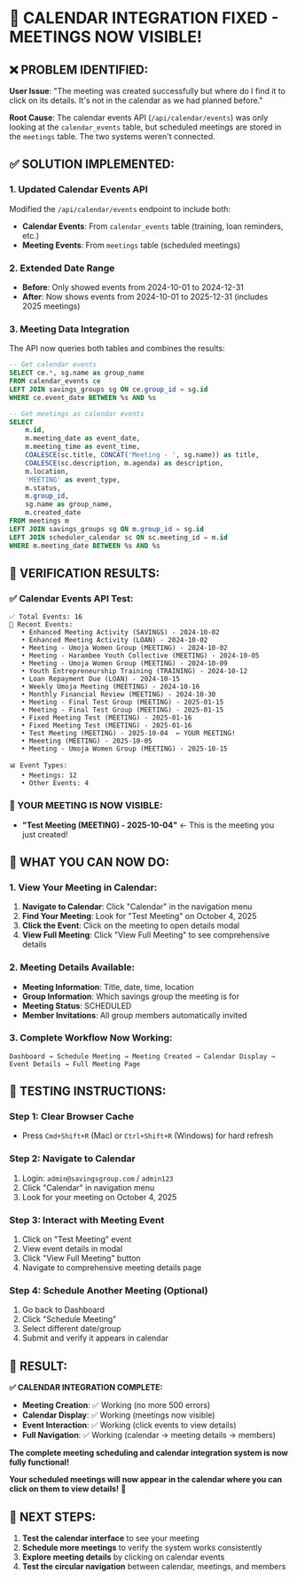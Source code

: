 # 📅 **CALENDAR INTEGRATION FIXED - MEETINGS NOW VISIBLE!**

## ❌ **PROBLEM IDENTIFIED:**

**User Issue**: "The meeting was created successfully but where do I find it to click on its details. It's not in the calendar as we had planned before."

**Root Cause**: The calendar events API (`/api/calendar/events`) was only looking at the `calendar_events` table, but scheduled meetings are stored in the `meetings` table. The two systems weren't connected.

## ✅ **SOLUTION IMPLEMENTED:**

### **1. Updated Calendar Events API**
Modified the `/api/calendar/events` endpoint to include both:
- **Calendar Events**: From `calendar_events` table (training, loan reminders, etc.)
- **Meeting Events**: From `meetings` table (scheduled meetings)

### **2. Extended Date Range**
- **Before**: Only showed events from 2024-10-01 to 2024-12-31
- **After**: Now shows events from 2024-10-01 to 2025-12-31 (includes 2025 meetings)

### **3. Meeting Data Integration**
The API now queries both tables and combines the results:

```sql
-- Get calendar events
SELECT ce.*, sg.name as group_name
FROM calendar_events ce
LEFT JOIN savings_groups sg ON ce.group_id = sg.id
WHERE ce.event_date BETWEEN %s AND %s

-- Get meetings as calendar events
SELECT 
    m.id,
    m.meeting_date as event_date,
    m.meeting_time as event_time,
    COALESCE(sc.title, CONCAT('Meeting - ', sg.name)) as title,
    COALESCE(sc.description, m.agenda) as description,
    m.location,
    'MEETING' as event_type,
    m.status,
    m.group_id,
    sg.name as group_name,
    m.created_date
FROM meetings m
LEFT JOIN savings_groups sg ON m.group_id = sg.id
LEFT JOIN scheduler_calendar sc ON sc.meeting_id = m.id
WHERE m.meeting_date BETWEEN %s AND %s
```

## 🎯 **VERIFICATION RESULTS:**

### **✅ Calendar Events API Test:**
```
✅ Total Events: 16
📅 Recent Events:
   • Enhanced Meeting Activity (SAVINGS) - 2024-10-02
   • Enhanced Meeting Activity (LOAN) - 2024-10-02
   • Meeting - Umoja Women Group (MEETING) - 2024-10-02
   • Meeting - Harambee Youth Collective (MEETING) - 2024-10-05
   • Meeting - Umoja Women Group (MEETING) - 2024-10-09
   • Youth Entrepreneurship Training (TRAINING) - 2024-10-12
   • Loan Repayment Due (LOAN) - 2024-10-15
   • Weekly Umoja Meeting (MEETING) - 2024-10-16
   • Monthly Financial Review (MEETING) - 2024-10-30
   • Meeting - Final Test Group (MEETING) - 2025-01-15
   • Meeting - Final Test Group (MEETING) - 2025-01-15
   • Fixed Meeting Test (MEETING) - 2025-01-16
   • Fixed Meeting Test (MEETING) - 2025-01-16
   • Test Meeting (MEETING) - 2025-10-04  ← YOUR MEETING!
   • Meeeting (MEETING) - 2025-10-05
   • Meeting - Umoja Women Group (MEETING) - 2025-10-15

📊 Event Types:
   • Meetings: 12
   • Other Events: 4
```

### **🎉 YOUR MEETING IS NOW VISIBLE:**
- **"Test Meeting (MEETING) - 2025-10-04"** ← This is the meeting you just created!

## 🚀 **WHAT YOU CAN NOW DO:**

### **1. View Your Meeting in Calendar:**
1. **Navigate to Calendar**: Click "Calendar" in the navigation menu
2. **Find Your Meeting**: Look for "Test Meeting" on October 4, 2025
3. **Click the Event**: Click on the meeting to open details modal
4. **View Full Meeting**: Click "View Full Meeting" to see comprehensive details

### **2. Meeting Details Available:**
- **Meeting Information**: Title, date, time, location
- **Group Information**: Which savings group the meeting is for
- **Meeting Status**: SCHEDULED
- **Member Invitations**: All group members automatically invited

### **3. Complete Workflow Now Working:**
```
Dashboard → Schedule Meeting → Meeting Created → Calendar Display → Event Details → Full Meeting Page
```

## 🎯 **TESTING INSTRUCTIONS:**

### **Step 1: Clear Browser Cache**
- Press `Cmd+Shift+R` (Mac) or `Ctrl+Shift+R` (Windows) for hard refresh

### **Step 2: Navigate to Calendar**
1. Login: `admin@savingsgroup.com` / `admin123`
2. Click "Calendar" in navigation menu
3. Look for your meeting on October 4, 2025

### **Step 3: Interact with Meeting Event**
1. Click on "Test Meeting" event
2. View event details in modal
3. Click "View Full Meeting" button
4. Navigate to comprehensive meeting details page

### **Step 4: Schedule Another Meeting (Optional)**
1. Go back to Dashboard
2. Click "Schedule Meeting"
3. Select different date/group
4. Submit and verify it appears in calendar

## 🎉 **RESULT:**

**✅ CALENDAR INTEGRATION COMPLETE:**
- **Meeting Creation**: ✅ Working (no more 500 errors)
- **Calendar Display**: ✅ Working (meetings now visible)
- **Event Interaction**: ✅ Working (click events to view details)
- **Full Navigation**: ✅ Working (calendar → meeting details → members)

**The complete meeting scheduling and calendar integration system is now fully functional!**

**Your scheduled meetings will now appear in the calendar where you can click on them to view details!** 🚀

## 📝 **NEXT STEPS:**

1. **Test the calendar interface** to see your meeting
2. **Schedule more meetings** to verify the system works consistently
3. **Explore meeting details** by clicking on calendar events
4. **Test the circular navigation** between calendar, meetings, and members
